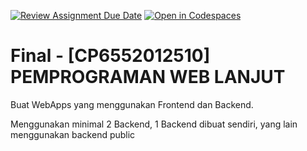 [![Review Assignment Due Date](https://classroom.github.com/assets/deadline-readme-button-24ddc0f5d75046c5622901739e7c5dd533143b0c8e959d652212380cedb1ea36.svg)](https://classroom.github.com/a/M0zt5s_I)
[![Open in Codespaces](https://classroom.github.com/assets/launch-codespace-7f7980b617ed060a017424585567c406b6ee15c891e84e1186181d67ecf80aa0.svg)](https://classroom.github.com/open-in-codespaces?assignment_repo_id=14055648)
# Final - [CP6552012510] PEMPROGRAMAN WEB LANJUT



Buat WebApps yang menggunakan Frontend dan Backend.

Menggunakan minimal 2 Backend, 1 Backend dibuat sendiri, yang lain menggunakan backend public

